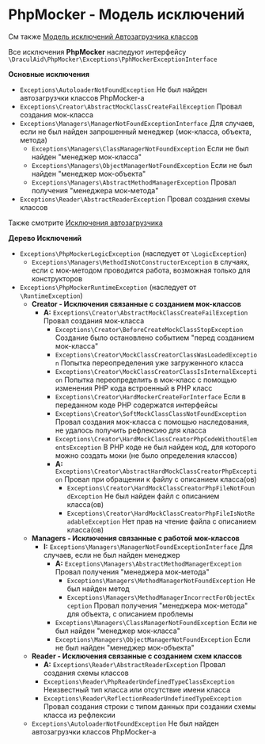 # PhpMocker - Модель исключений

См также [Модель исключений Автозагрузчика классов](../ClassAutoloader/Exceptions/README.md)

Все исключения **PhpMocker** наследуют интерфейсу `\DraculAid\PhpMocker\Exceptions\PphMockerExceptionInterface`

**Основные исключения**

* `Exceptions\AutoloaderNotFoundException` Не был найден автозагрузчки классов PhpMocker-а
* `Exceptions\Creator\AbstractMockClassCreateFailException` Провал создания мок-класса
* `Exceptions\Managers\ManagerNotFoundExceptionInterface` Для случаев, если не был найден запрошенный менеджер (мок-класса, объекта, метода)
  * `Exceptions\Managers\ClassManagerNotFoundException` Если не был найден "менеджер мок-класса"
  * `Exceptions\Managers\ObjectManagerNotFoundException` Если не был найден "менеджер мок-объекта"
  * `Exceptions\Managers\AbstractMethodManagerException` Провал получения "менеджера мок-метода"
* `Exceptions\Reader\AbstractReaderException` Провал создания схемы классов

Также смотрите [Исключения автозагрузчика](../ClassAutoloader/Exceptions/README.md)

**Дерево Исключений**

* `Exceptions\PhpMockerLogicException` (наследует от `\LogicException`)
  * `Exceptions\Managers\MethodIsNotConstructorException` в случаях, если с мок-методом проводится работа, возможная только для конструкторов
* `Exceptions\PhpMockerRuntimeException` (наследует от `\RuntimeException`)
  * **Creator - Исключения связанные с созданием мок-классов**
    * **A:** `Exceptions\Creator\AbstractMockClassCreateFailException` Провал создания мок-класса
      * `Exceptions\Creator\BeforeCreateMockClassStopException` Создание было остановлено событием "перед созданием мок-класса"
      * `Exceptions\Creator\MockClassCreatorClassWasLoadedException`  Попытка переопределения уже загруженного класса
      * `Exceptions\Creator\MockClassCreatorClassIsInternalException` Попытка переопределить в мок-класс с помощью изменения PHP кода встроенный в PHP класс
      * `Exceptions\Creator\HardMockerCreateForInterface` Если в переданном коде PHP содержатся интерфейсы
      * `Exceptions\Creator\SoftMockClassClassNotFoundException` Провал создания мок-класса с помощью наследования, не удалось получить рефлексию для класса
      * `Exceptions\Creator\HardMockClassCreatorPhpCodeWithoutElementsException` В PHP коде не был найден код, для которого можно создать моки (не было определения классов)
      * **A:** `Exceptions\Creator\AbstractHardMockClassCreatorPhpException` Провал при обращении к файлу с описанием класса(ов)
        * `Exceptions\Creator\HardMockClassCreatorPhpFileNotFoundException` Не был найден файл с описанием класса(ов)
        * `Exceptions\Creator\HardMockClassCreatorPhpFileIsNotReadableException` Нет прав на чтение файла с описанием класса(ов) 
  * **Managers - Исключения связанные с работой мок-классов**
    * **I:** `Exceptions\Managers\ManagerNotFoundExceptionInterface` Для случаев, если не был найден менеджер
      * **A:** `Exceptions\Managers\AbstractMethodManagerException` Провал получения "менеджера мок-метода"
        * `Exceptions\Managers\MethodManagerNotFoundException` Не был найден метод
        * `Exceptions\Managers\MethodManagerIncorrectForObjectException` Провал получения "менеджера мок-метода" для объекта, с описанием проблемы
      * `Exceptions\Managers\ClassManagerNotFoundException` Если не был найден "менеджер мок-класса"
      * `Exceptions\Managers\ObjectManagerNotFoundException` Если не был найден "менеджер мок-объекта"
  * **Reader - Исключения связанные с созданием схем классов**
    * **A:** `Exceptions\Reader\AbstractReaderException` Провал создания схемы классов
     * `Exceptions\Reader\PhpReaderUndefinedTypeClassException` Неизвестный тип класса или отсутствие имени класса
     * `Exceptions\Reader\ReflectionReaderUndefinedTypeException` Провал создания строки с типом данных при создании схемы класса из рефлексии
  * `Exceptions\AutoloaderNotFoundException` Не был найден автозагрузчки классов PhpMocker-а
